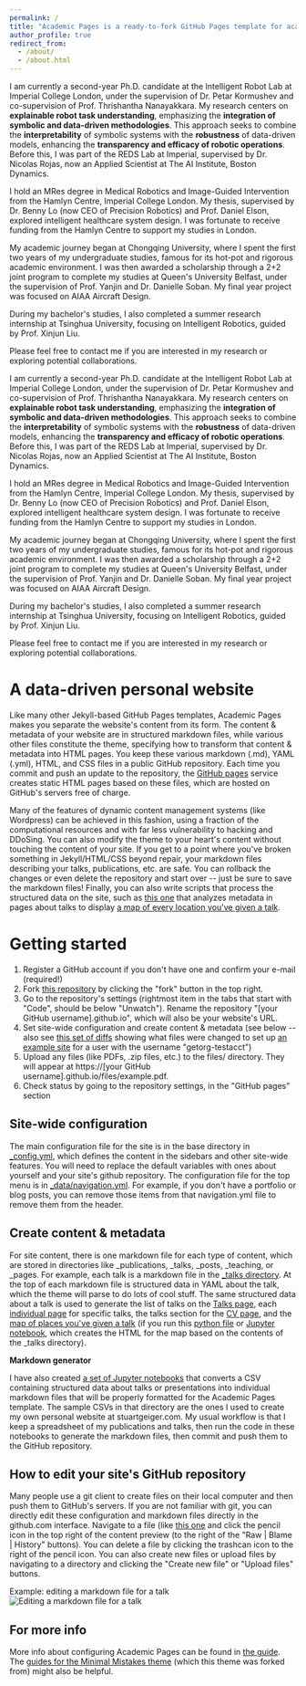 ```yaml
---
permalink: /
title: "Academic Pages is a ready-to-fork GitHub Pages template for academic personal websites"
author_profile: true
redirect_from: 
  - /about/
  - /about.html
---
```


I am currently a second-year Ph.D. candidate at the Intelligent Robot Lab at Imperial College London, under the supervision of Dr. Petar Kormushev and co-supervision of Prof. Thrishantha Nanayakkara. My research centers on **explainable robot task understanding**, emphasizing the **integration of symbolic and data-driven methodologies**. This approach seeks to combine the **interpretability** of symbolic systems with the **robustness** of data-driven models, enhancing the **transparency and efficacy of robotic operations**. Before this, I was part of the REDS Lab at Imperial, supervised by Dr. Nicolas Rojas, now an Applied Scientist at The AI Institute, Boston Dynamics.

I hold an MRes degree in Medical Robotics and Image-Guided Intervention from the Hamlyn Centre, Imperial College London. My thesis, supervised by Dr. Benny Lo (now CEO of Precision Robotics) and Prof. Daniel Elson, explored intelligent healthcare system design. I was fortunate to receive funding from the Hamlyn Centre to support my studies in London.

My academic journey began at Chongqing University, where I spent the first two years of my undergraduate studies, famous for its hot-pot and rigorous academic environment. I was then awarded a scholarship through a 2+2 joint program to complete my studies at Queen's University Belfast, under the supervision of Prof. Yanjin and Dr. Danielle Soban. My final year project was focused on AIAA Aircraft Design.

During my bachelor's studies, I also completed a summer research internship at Tsinghua University, focusing on Intelligent Robotics, guided by Prof. Xinjun Liu.

Please feel free to contact me if you are interested in my research or exploring potential collaborations.

I am currently a second-year Ph.D. candidate at the Intelligent Robot Lab at Imperial College London, under the supervision of Dr. Petar Kormushev and co-supervision of Prof. Thrishantha Nanayakkara. My research centers on **explainable robot task understanding**, emphasizing the **integration of symbolic and data-driven methodologies**. This approach seeks to combine the **interpretability** of symbolic systems with the **robustness** of data-driven models, enhancing the **transparency and efficacy of robotic operations**. Before this, I was part of the REDS Lab at Imperial, supervised by Dr. Nicolas Rojas, now an Applied Scientist at The AI Institute, Boston Dynamics.

I hold an MRes degree in Medical Robotics and Image-Guided Intervention from the Hamlyn Centre, Imperial College London. My thesis, supervised by Dr. Benny Lo (now CEO of Precision Robotics) and Prof. Daniel Elson, explored intelligent healthcare system design. I was fortunate to receive funding from the Hamlyn Centre to support my studies in London.

My academic journey began at Chongqing University, where I spent the first two years of my undergraduate studies, famous for its hot-pot and rigorous academic environment. I was then awarded a scholarship through a 2+2 joint program to complete my studies at Queen's University Belfast, under the supervision of Prof. Yanjin and Dr. Danielle Soban. My final year project was focused on AIAA Aircraft Design.

During my bachelor's studies, I also completed a summer research internship at Tsinghua University, focusing on Intelligent Robotics, guided by Prof. Xinjun Liu.

Please feel free to contact me if you are interested in my research or exploring potential collaborations.


A data-driven personal website
======
Like many other Jekyll-based GitHub Pages templates, Academic Pages makes you separate the website's content from its form. The content & metadata of your website are in structured markdown files, while various other files constitute the theme, specifying how to transform that content & metadata into HTML pages. You keep these various markdown (.md), YAML (.yml), HTML, and CSS files in a public GitHub repository. Each time you commit and push an update to the repository, the [GitHub pages](https://pages.github.com/) service creates static HTML pages based on these files, which are hosted on GitHub's servers free of charge.

Many of the features of dynamic content management systems (like Wordpress) can be achieved in this fashion, using a fraction of the computational resources and with far less vulnerability to hacking and DDoSing. You can also modify the theme to your heart's content without touching the content of your site. If you get to a point where you've broken something in Jekyll/HTML/CSS beyond repair, your markdown files describing your talks, publications, etc. are safe. You can rollback the changes or even delete the repository and start over -- just be sure to save the markdown files! Finally, you can also write scripts that process the structured data on the site, such as [this one](https://github.com/academicpages/academicpages.github.io/blob/master/talkmap.ipynb) that analyzes metadata in pages about talks to display [a map of every location you've given a talk](https://academicpages.github.io/talkmap.html).

Getting started
======
1. Register a GitHub account if you don't have one and confirm your e-mail (required!)
1. Fork [this repository](https://github.com/academicpages/academicpages.github.io) by clicking the "fork" button in the top right. 
1. Go to the repository's settings (rightmost item in the tabs that start with "Code", should be below "Unwatch"). Rename the repository "[your GitHub username].github.io", which will also be your website's URL.
1. Set site-wide configuration and create content & metadata (see below -- also see [this set of diffs](http://archive.is/3TPas) showing what files were changed to set up [an example site](https://getorg-testacct.github.io) for a user with the username "getorg-testacct")
1. Upload any files (like PDFs, .zip files, etc.) to the files/ directory. They will appear at https://[your GitHub username].github.io/files/example.pdf.  
1. Check status by going to the repository settings, in the "GitHub pages" section

Site-wide configuration
------
The main configuration file for the site is in the base directory in [_config.yml](https://github.com/academicpages/academicpages.github.io/blob/master/_config.yml), which defines the content in the sidebars and other site-wide features. You will need to replace the default variables with ones about yourself and your site's github repository. The configuration file for the top menu is in [_data/navigation.yml](https://github.com/academicpages/academicpages.github.io/blob/master/_data/navigation.yml). For example, if you don't have a portfolio or blog posts, you can remove those items from that navigation.yml file to remove them from the header. 

Create content & metadata
------
For site content, there is one markdown file for each type of content, which are stored in directories like _publications, _talks, _posts, _teaching, or _pages. For example, each talk is a markdown file in the [_talks directory](https://github.com/academicpages/academicpages.github.io/tree/master/_talks). At the top of each markdown file is structured data in YAML about the talk, which the theme will parse to do lots of cool stuff. The same structured data about a talk is used to generate the list of talks on the [Talks page](https://academicpages.github.io/talks), each [individual page](https://academicpages.github.io/talks/2012-03-01-talk-1) for specific talks, the talks section for the [CV page](https://academicpages.github.io/cv), and the [map of places you've given a talk](https://academicpages.github.io/talkmap.html) (if you run this [python file](https://github.com/academicpages/academicpages.github.io/blob/master/talkmap.py) or [Jupyter notebook](https://github.com/academicpages/academicpages.github.io/blob/master/talkmap.ipynb), which creates the HTML for the map based on the contents of the _talks directory).

**Markdown generator**

I have also created [a set of Jupyter notebooks](https://github.com/academicpages/academicpages.github.io/tree/master/markdown_generator
) that converts a CSV containing structured data about talks or presentations into individual markdown files that will be properly formatted for the Academic Pages template. The sample CSVs in that directory are the ones I used to create my own personal website at stuartgeiger.com. My usual workflow is that I keep a spreadsheet of my publications and talks, then run the code in these notebooks to generate the markdown files, then commit and push them to the GitHub repository.

How to edit your site's GitHub repository
------
Many people use a git client to create files on their local computer and then push them to GitHub's servers. If you are not familiar with git, you can directly edit these configuration and markdown files directly in the github.com interface. Navigate to a file (like [this one](https://github.com/academicpages/academicpages.github.io/blob/master/_talks/2012-03-01-talk-1.md) and click the pencil icon in the top right of the content preview (to the right of the "Raw | Blame | History" buttons). You can delete a file by clicking the trashcan icon to the right of the pencil icon. You can also create new files or upload files by navigating to a directory and clicking the "Create new file" or "Upload files" buttons. 

Example: editing a markdown file for a talk
![Editing a markdown file for a talk](/images/editing-talk.png)

For more info
------
More info about configuring Academic Pages can be found in [the guide](https://academicpages.github.io/markdown/). The [guides for the Minimal Mistakes theme](https://mmistakes.github.io/minimal-mistakes/docs/configuration/) (which this theme was forked from) might also be helpful.
